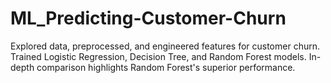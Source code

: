 # ML_Predicting-Customer-Churn
Explored data, preprocessed, and engineered features for customer churn. Trained Logistic Regression, Decision Tree, and Random Forest models. In-depth comparison highlights Random Forest's superior performance.
